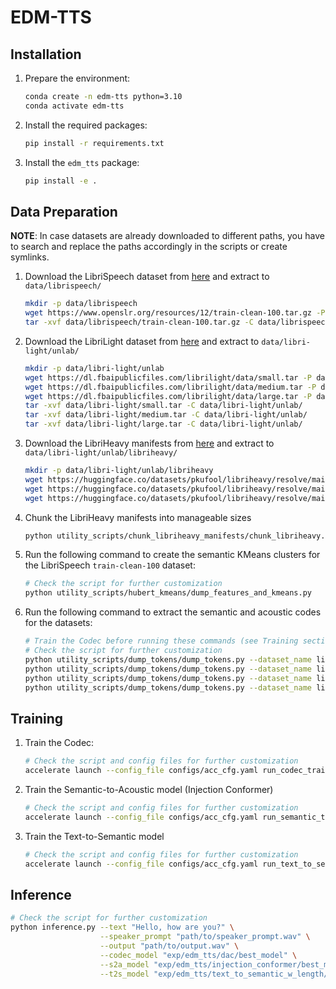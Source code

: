 # EDM-TTS

## Installation
1. Prepare the environment:
    ```bash
    conda create -n edm-tts python=3.10
    conda activate edm-tts
    ```
2. Install the required packages:
    ```bash
    pip install -r requirements.txt
    ```
3. Install the `edm_tts` package:
    ```bash
    pip install -e .
    ```

## Data Preparation
**NOTE**: In case datasets are already downloaded to different paths, you have to search and replace the paths accordingly in the scripts or create symlinks.

1. Download the LibriSpeech dataset from [here](https://www.openslr.org/12) and extract to `data/librispeech/`
   ```bash
   mkdir -p data/librispeech
   wget https://www.openslr.org/resources/12/train-clean-100.tar.gz -P data/librispeech/
   tar -xvf data/librispeech/train-clean-100.tar.gz -C data/librispeech/
   ```
2. Download the LibriLight dataset from [here](https://github.com/facebookresearch/libri-light/blob/main/data_preparation/README.md#1a-downloading) and extract to `data/libri-light/unlab/`
   ```bash
   mkdir -p data/libri-light/unlab
   wget https://dl.fbaipublicfiles.com/librilight/data/small.tar -P data/libri-light/
   wget https://dl.fbaipublicfiles.com/librilight/data/medium.tar -P data/libri-light/
   wget https://dl.fbaipublicfiles.com/librilight/data/large.tar -P data/libri-light/
   tar -xvf data/libri-light/small.tar -C data/libri-light/unlab/
   tar -xvf data/libri-light/medium.tar -C data/libri-light/unlab/
   tar -xvf data/libri-light/large.tar -C data/libri-light/unlab/
   ```
3. Download the LibriHeavy manifests from [here](https://huggingface.co/datasets/pkufool/libriheavy) and extract to `data/libri-light/unlab/libriheavy/`
   ```bash
   mkdir -p data/libri-light/unlab/libriheavy
   wget https://huggingface.co/datasets/pkufool/libriheavy/resolve/main/libriheavy_cuts_small.jsonl.gz -P data/libri-light/unlab/libriheavy/
   wget https://huggingface.co/datasets/pkufool/libriheavy/resolve/main/libriheavy_cuts_medium.jsonl.gz -P data/libri-light/unlab/libriheavy/
   wget https://huggingface.co/datasets/pkufool/libriheavy/resolve/main/libriheavy_cuts_large.jsonl.gz -P data/libri-light/unlab/libriheavy/
   ```
4. Chunk the LibriHeavy manifests into manageable sizes
   ```bash
   python utility_scripts/chunk_libriheavy_manifests/chunk_libriheavy.py
   ```
5. Run the following command to create the semantic KMeans clusters for the LibriSpeech `train-clean-100` dataset:
    ```bash
    # Check the script for further customization
    python utility_scripts/hubert_kmeans/dump_features_and_kmeans.py
    ```
6. Run the following command to extract the semantic and acoustic codes for the datasets:
    ```bash
    # Train the Codec before running these commands (see Training section)
    # Check the script for further customization
    python utility_scripts/dump_tokens/dump_tokens.py --dataset_name librilight --output_dir data/librilight_codes/ --codec_model exp/edm_tts/dac/best_model
    python utility_scripts/dump_tokens/dump_tokens.py --dataset_name libriheavy-small --output_dir data/libriheavy_codes/ --codec_model exp/edm_tts/dac/best_model
    python utility_scripts/dump_tokens/dump_tokens.py --dataset_name libriheavy-medium --output_dir data/libriheavy_codes/ --codec_model exp/edm_tts/dac/best_model
    python utility_scripts/dump_tokens/dump_tokens.py --dataset_name libriheavy-large --output_dir data/libriheavy_codes/ --codec_model exp/edm_tts/dac/best_model
    ```
   

   
## Training
1. Train the Codec:
    ```bash
    # Check the script and config files for further customization
    accelerate launch --config_file configs/acc_cfg.yaml run_codec_training.py configs/dac/train_config.yaml
    ```
2. Train the Semantic-to-Acoustic model (Injection Conformer)
    ```bash
    # Check the script and config files for further customization
    accelerate launch --config_file configs/acc_cfg.yaml run_semantic_to_acoustic_training.py configs/injection_conformer/train_config.yaml
    ```
3. Train the Text-to-Semantic model
    ```bash
    # Check the script and config files for further customization
    accelerate launch --config_file configs/acc_cfg.yaml run_text_to_semantic_training.py configs/text_to_semantic_w_length/train_config.yaml
    ```
   
## Inference
```bash
# Check the script for further customization
python inference.py --text "Hello, how are you?" \
                    --speaker_prompt "path/to/speaker_prompt.wav" \
                    --output "path/to/output.wav" \
                    --codec_model "exp/edm_tts/dac/best_model" \
                    --s2a_model "exp/edm_tts/injection_conformer/best_model" \
                    --t2s_model "exp/edm_tts/text_to_semantic_w_length/best_model" 
```
